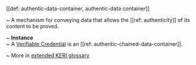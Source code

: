 [[def: authentic-data-container, authentic-data container]]

~ A mechanism for conveying data that allows the [[ref: authenticity]] of its content to be proved.

~ **Instance**  
~ A [Verifiable Credential](https://w3.org/TR/vc-data-model/) is an [[ref: authentic-chained-data-container]].

~ More in <a href="https://weboftrust.github.io/WOT-terms/docs/glossary/authentic-data-container">extended KERI glossary</a>

